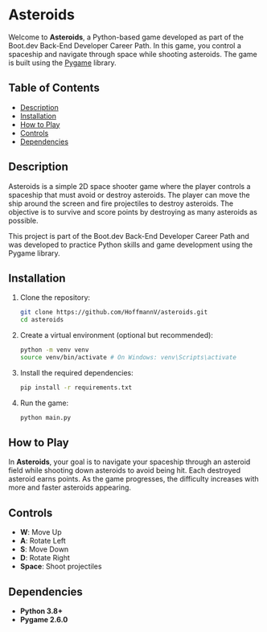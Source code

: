 
# Asteroids

Welcome to **Asteroids**, a Python-based game developed as part of the Boot.dev Back-End Developer Career Path. In this game, you control a spaceship and navigate through space while shooting asteroids. The game is built using the [Pygame](https://www.pygame.org/news) library.

## Table of Contents

- [Description](#description)
- [Installation](#installation)
- [How to Play](#how-to-play)
- [Controls](#controls)
- [Dependencies](#dependencies)

## Description

Asteroids is a simple 2D space shooter game where the player controls a spaceship that must avoid or destroy asteroids. The player can move the ship around the screen and fire projectiles to destroy asteroids. The objective is to survive and score points by destroying as many asteroids as possible.

This project is part of the Boot.dev Back-End Developer Career Path and was developed to practice Python skills and game development using the Pygame library.

## Installation

1. Clone the repository:

    ```bash
    git clone https://github.com/HoffmannV/asteroids.git 
    cd asteroids
    ```

2. Create a virtual environment (optional but recommended):

    ```bash
    python -m venv venv
    source venv/bin/activate # On Windows: venv\Scripts\activate
    ```

3. Install the required dependencies:

    ```bash
    pip install -r requirements.txt
    ```

4. Run the game:

    ```bash
    python main.py
    ```

## How to Play

In **Asteroids**, your goal is to navigate your spaceship through an asteroid field while shooting down asteroids to avoid being hit. Each destroyed asteroid earns points. As the game progresses, the difficulty increases with more and faster asteroids appearing.

## Controls

- **W**: Move Up
- **A**: Rotate Left
- **S**: Move Down
- **D**: Rotate Right
- **Space**: Shoot projectiles

## Dependencies

- **Python 3.8+**
- **Pygame 2.6.0**
